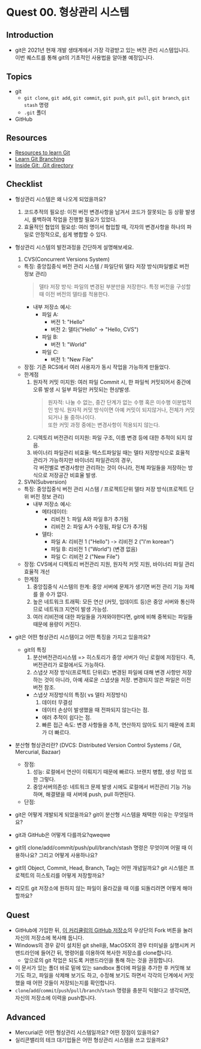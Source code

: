 # Quest 00. 형상관리 시스템

## Introduction

- git은 2021년 현재 개발 생태계에서 가장 각광받고 있는 버전 관리 시스템입니다. 이번 퀘스트를 통해 git의 기초적인 사용법을 알아볼 예정입니다.

## Topics

- git
  - `git clone`, `git add`, `git commit`, `git push`, `git pull`, `git branch`, `git stash` 명령
  - `.git` 폴더
- GitHub

## Resources

- [Resources to learn Git](https://try.github.io)
- [Learn Git Branching](https://learngitbranching.js.org/?locale=ko)
- [Inside Git: .Git directory](https://githowto.com/git_internals_git_directory)

## Checklist

- 형상관리 시스템은 왜 나오게 되었을까요?

  1. 코드추적의 필요성: 이전 버전 변경사항을 남겨서 코드가 잘못되는 등 상황 발생시, 롤백하여 작업을 진행할 필요가 있었다.
  2. 효율적인 협업의 필요성: 여러 명이서 협업할 때, 각자의 변경사항을 하나의 파일로 안정적으로, 쉽게 병합할 수 있다.

- 형상관리 시스템의 발전과정을 간단하게 설명해보세요.

  1. CVS(Concurrent Versions System)

  - 특징: 중앙집중식 버전 관리 시스템 / 파일단위 델타 저장 방식(파일별로 버전 정보 관리)
    > 델타 저장 방식: 파일의 변경된 부분만을 저장한다. 특정 버전을 구성할 때 이전 버전의 델타를 적용한다.
    - 내부 저장소 예시:
      - 파일 A:
        - 버전 1: "Hello"
        - 버전 2: 델타("Hello" -> "Hello, CVS")
      - 파일 B:
        - 버전 1: "World"
      - 파일 C:
        - 버전 1: "New File"
  - 장점: 기존 RCS에서 여러 사용자가 동시 작업을 가능하게 만들었다.
  - 한계점
    1. 원자적 커밋 미지원: 여러 파일 Commit 시, 한 파일씩 커밋되어서 중간에 오류 발생 시 일부 파일만 커밋되는 현상발생.
       > 원자적: 나눌 수 없는, 중간 단계가 없는 수행 혹은 미수행 이분법적인 방식. 원자적 커밋 방식이면 아예 커밋이 되지않거나, 전체가 커밋되거나 둘 중하나이다.
       > <br>또한 커밋 과정 중에는 변경사항이 적용되지 않는다.
    2. 디렉토리 버전관리 미지원: 파일 구조, 이름 변경 등에 대한 추적이 되지 않음.
    3. 바이너리 파일관리 비효율: 텍스트파일일 때는 델타 저장방식으로 효율적 관리가 가능하지만 바이너리 파일관리의 경우,<br>
       각 버전별로 변경사항만 관리하는 것이 아니라, 전체 파일들을 저장하는 방식으로 저장공간 비효율 발생.

  2. SVN(Subversion)

  - 특징: 중앙집중식 버전 관리 시스템 / 프로젝트단위 델타 저장 방식(프로젝트 단위 버전 정보 관리)
    - 내부 저장소 예시:
      - 메타데이터:
        - 리비전 1: 파일 A와 파일 B가 추가됨
        - 리비전 2: 파일 A가 수정됨, 파일 C가 추가됨
      - 델타:
        - 파일 A: 리비전 1 ("Hello") -> 리비전 2 ("I'm korean")
        - 파일 B: 리비전 1 ("World") (변경 없음)
        - 파일 C: 리비전 2 ("New File")
  - 장점: CVS에서 디렉토리 버전관리 지원, 원자적 커밋 지원, 바이너리 파일 관리 효율적 개선
  - 한계점
    1. 중앙집중식 시스템의 한계: 중앙 서버에 문제가 생기면 버전 관리 기능 자체를 쓸 수가 없다.
    2. 높은 네트워크 트래픽: 모든 연산 (커밋, 업데이트 등)은 중앙 서버와 통신하므로 네트워크 지연이 발생 가능성.
    3. 여러 리비전에 대한 파일들을 가져와야한다면, git에 비해 중복되는 파일들 때문에 용량이 커진다.

- git은 어떤 형상관리 시스템이고 어떤 특징을 가지고 있을까요?
  - git의 특징
    1. 분산버전관리시스템 => 히스토리가 중앙 서버가 아닌 로컬에 저장된다. 즉, 버전관리가 로컬에서도 가능하다.
    2. 스냅샷 저장 방식(프로젝트 단위로): 변경된 파일에 대해 변경 사항만 저장하는 것이 아니라, 아예 새로운 스냅샷을 저장. 변경되지 않은 파일은 이전 버전 참조.
      - 스냅샷 저장방식의 특징( vs 델타 저장방식)
        1. 데이터 무결성
          - 데이터 손상이 발생했을 때 전파되지 않는다는 점.
          - 에러 추적이 쉽다는 점.
        2. 빠른 접근 속도: 변경 사항들을 추적, 연산하지 않아도 되기 때문에 조회가 더 빠르다.
  
- 분산형 형상관리란? (DVCS: Distributed Version Control Systems / Git, Mercurial, Bazaar)
  - 장점:
    1. 성능: 로컬에서 연산이 이뤄지기 때문에 빠르다. 브랜치 병합, 생성 작업 또한 그렇다.
    2. 중앙서버의존성: 네트워크 문제 발생 시에도 로컬에서 버전관리 기능 가능하며, 해결됐을 때 서버에 push, pull 하면된다.
  - 단점:

- git은 어떻게 개발되게 되었을까요? git이 분산형 시스템을 채택한 이유는 무엇일까요?

- git과 GitHub은 어떻게 다를까요?qweqwe

- git의 clone/add/commit/push/pull/branch/stash 명령은 무엇이며 어떨 때 이용하나요? 그리고 어떻게 사용하나요?

- git의 Object, Commit, Head, Branch, Tag는 어떤 개념일까요? git 시스템은 프로젝트의 히스토리를 어떻게 저장할까요?

- 리모트 git 저장소에 원하지 않는 파일이 올라갔을 때 이를 되돌리려면 어떻게 해야 할까요?

## Quest

- GitHub에 가입한 뒤, [이 커리큘럼의 GitHub 저장소](https://github.com/KnowRe-Dev/WebDevCurriculum)의 우상단의 Fork 버튼을 눌러 자신의 저장소에 복사해 둡니다.
- Windows의 경우 같이 설치된 git shell을, MacOSX의 경우 터미널을 실행시켜 커맨드라인에 들어간 뒤, 명령어를 이용하여 복사한 저장소를 clone합니다.
  - 앞으로의 git 작업은 되도록 커맨드라인을 통해 하는 것을 권장합니다.
- 이 문서가 있는 폴더 바로 밑에 있는 sandbox 폴더에 파일을 추가한 후 커밋해 보기도 하고, 파일을 삭제해 보기도 하고, 수정해 보기도 하면서 각각의 단계에서 커밋했을 때 어떤 것들이 저장되는지를 확인합니다.
- `clone`/`add`/`commit`/`push`/`pull`/`branch`/`stash` 명령을 충분히 익혔다고 생각되면, 자신의 저장소에 이력을 push합니다.

## Advanced

- Mercurial은 어떤 형상관리 시스템일까요? 어떤 장점이 있을까요?
- 실리콘밸리의 테크 대기업들은 어떤 형상관리 시스템을 쓰고 있을까요?
